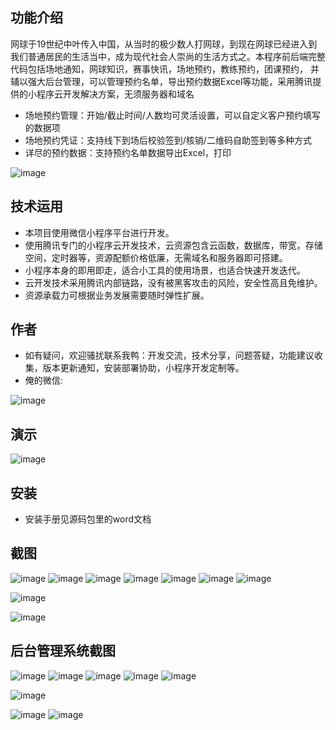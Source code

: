 ## 功能介绍 

网球于19世纪中叶传入中国，从当时的极少数人打网球，到现在网球已经进入到我们普通居民的生活当中，成为现代社会人崇尚的生活方式之。本程序前后端完整代码包括场地通知，网球知识，赛事快讯，场地预约，教练预约，团课预约， 并辅以强大后台管理，可以管理预约名单，导出预约数据Excel等功能，采用腾讯提供的小程序云开发解决方案，无须服务器和域名
    
 
- 场地预约管理：开始/截止时间/人数均可灵活设置，可以自定义客户预约填写的数据项
- 场地预约凭证：支持线下到场后校验签到/核销/二维码自助签到等多种方式
- 详尽的预约数据：支持预约名单数据导出Excel，打印
 
![image](https://user-images.githubusercontent.com/88120656/184545190-5eacb34d-aa26-49d5-8850-aed0c8905e7b.png)

## 技术运用
- 本项目使用微信小程序平台进行开发。
- 使用腾讯专门的小程序云开发技术，云资源包含云函数，数据库，带宽，存储空间，定时器等，资源配额价格低廉，无需域名和服务器即可搭建。
- 小程序本身的即用即走，适合小工具的使用场景，也适合快速开发迭代。
- 云开发技术采用腾讯内部链路，没有被黑客攻击的风险，安全性高且免维护。
- 资源承载力可根据业务发展需要随时弹性扩展。  



## 作者
- 如有疑问，欢迎骚扰联系我鸭：开发交流，技术分享，问题答疑，功能建议收集，版本更新通知，安装部署协助，小程序开发定制等。
- 俺的微信: 
 
![image](https://user-images.githubusercontent.com/88120656/184545196-44f9423b-27b3-44ba-9158-e5db951fcaef.png)


## 演示 
 
![image](https://user-images.githubusercontent.com/88120656/184545197-81d76b19-bcaa-4c9d-873f-211998990a0d.png)


## 安装

- 安装手册见源码包里的word文档




## 截图
![image](https://user-images.githubusercontent.com/88120656/184545202-aafdf1d7-2afb-489b-97d6-e2e5f1f3cb73.png)
![image](https://user-images.githubusercontent.com/88120656/184545206-72ed05df-bf3d-475a-99b7-86178d58a07e.png)
![image](https://user-images.githubusercontent.com/88120656/184545210-880ff9fe-ff56-4e9e-b0b9-cb199f4b3b65.png)
![image](https://user-images.githubusercontent.com/88120656/184545213-ed2716f7-70c8-4f6d-9d43-5d16f5d4bf22.png)
![image](https://user-images.githubusercontent.com/88120656/184545216-fb0ef88e-4746-416c-ad7e-02b1c3525730.png)
![image](https://user-images.githubusercontent.com/88120656/184545220-a717e956-9ce4-41c7-91be-74bbac76ad5b.png)
![image](https://user-images.githubusercontent.com/88120656/184545221-62deac99-03ac-4178-a99f-884135c51c57.png)

![image](https://user-images.githubusercontent.com/88120656/184545227-ccfa093f-c978-44a1-8cf2-3ca4cd46a5e4.png)

![image](https://user-images.githubusercontent.com/88120656/184545230-e3eb7c18-f082-4066-b1c8-bc50737bec07.png)




 

## 后台管理系统截图 

![image](https://user-images.githubusercontent.com/88120656/184545232-1ad3ad75-0ccf-4bc7-bece-e1d522aa3e38.png)
![image](https://user-images.githubusercontent.com/88120656/184545239-172dcb6a-fc60-4c3c-a82c-43284a958eba.png)
![image](https://user-images.githubusercontent.com/88120656/184545247-fe1f3daa-bf83-4714-a1f7-159dbe734832.png)
![image](https://user-images.githubusercontent.com/88120656/184545253-67d7d69c-a188-4c67-8ef5-75d9b69d18f7.png)
![image](https://user-images.githubusercontent.com/88120656/184545256-3c3c2134-9618-4a4c-ac18-cabecf81103f.png)

![image](https://user-images.githubusercontent.com/88120656/184545259-3861a292-f0e4-4743-87e2-6665603d55ec.png)

![image](https://user-images.githubusercontent.com/88120656/184545262-e402b961-f497-4974-ba8b-39e3768612dc.png)
![image](https://user-images.githubusercontent.com/88120656/184545265-2a2c5f42-fdab-4bad-89f5-3c11382db4f3.png)





 
